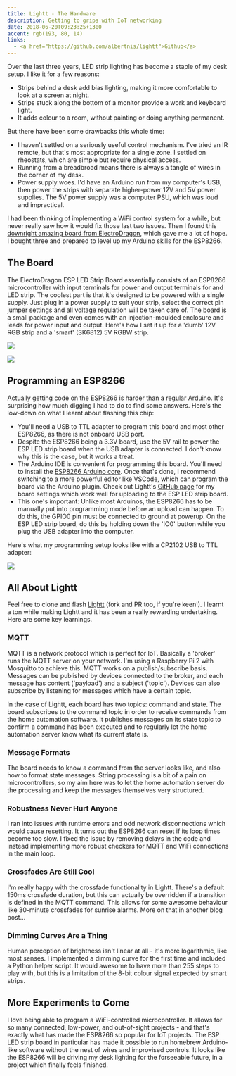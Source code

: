 ```yaml
---
title: Lightt - The Hardware
description: Getting to grips with IoT networking
date: 2018-06-20T09:23:25+1300
accent: rgb(193, 80, 14)
links:
  - <a href="https://github.com/albertnis/lightt">Github</a>
---
```


Over the last three years, LED strip lighting has become a staple of my desk setup. I like it for a few reasons:

- Strips behind a desk add bias lighting, making it more comfortable to look at a screen at night.
- Strips stuck along the bottom of a monitor provide a work and keyboard light.
- It adds colour to a room, without painting or doing anything permanent.

But there have been some drawbacks this whole time:

- I haven't settled on a seriously useful control mechanism. I've tried an IR remote, but that's most appropriate for a single zone. I settled on rheostats, which are simple but require physical access.
- Running from a breadbroad means there is always a tangle of wires in the corner of my desk.
- Power supply woes. I'd have an Arduino run from my computer's USB, then power the strips with separate higher-power 12V and 5V power supplies. The 5V power supply was a computer PSU, which was loud and impractical.

I had been thinking of implementing a WiFi control system for a while, but never really saw how it would fix those last two issues. Then I found this [downright amazing board from ElectroDragon][esp led strip board], which gave me a lot of hope. I bought three and prepared to level up my Arduino skills for the ESP8266.

## The Board

The ElectroDragon ESP LED Strip Board essentially consists of an ESP8266 microcontroller with input terminals for power and output terminals for and LED strip. The coolest part is that it's designed to be powered with a single supply. Just plug in a power supply to suit your strip, select the correct pin jumper settings and all voltage regulation will be taken care of. The board is a small package and even comes with an injection-moulded enclosure and leads for power input and output. Here's how I set it up for a 'dumb' 12V RGB strip and a 'smart' (SK6812) 5V RGBW strip.

![][12v]

![][5v]

## Programming an ESP8266

Actually getting code on the ESP8266 is harder than a regular Arduino. It's surprising how much digging I had to do to find some answers. Here's the low-down on what I learnt about flashing this chip:

- You'll need a USB to TTL adapter to program this board and most other ESP8266, as there is not onboard USB port.
- Despite the ESP8266 being a 3.3V board, use the 5V rail to power the ESP LED strip board when the USB adapter is connected. I don't know why this is the case, but it works a treat.
- The Arduino IDE is convenient for programming this board. You'll need to install the [ESP8266 Arduino core][]. Once that's done, I recommend switching to a more powerful editor like VSCode, which can program the board via the Arduino plugin. Check out Lightt's [GitHub page][lightt] for my board settings which work well for uploading to the ESP LED strip board.
- This one's important: Unlike most Arduinos, the ESP8266 has to be manually put into programming mode before an upload can happen. To do this, the GPIO0 pin must be connected to ground at powerup. On the ESP LED strip board, do this by holding down the 'IO0' button while you plug the USB adapter into the computer.

Here's what my programming setup looks like with a CP2102 USB to TTL adapter:

![][cp2102]

## All About Lightt

Feel free to clone and flash [Lightt][lightt] (fork and PR too, if you're keen!). I learnt a ton while making Lightt and it has been a really rewarding undertaking. Here are some key learnings.

### MQTT

MQTT is a network protocol which is perfect for IoT. Basically a 'broker' runs the MQTT server on your network. I'm using a Raspberry Pi 2 with Mosquitto to achieve this. MQTT works on a publish/subscribe basis. Messages can be published by devices connected to the broker, and each message has content ('payload') and a subject ('topic'). Devices can also subscribe by listening for messages which have a certain topic.

In the case of Lightt, each board has two topics: command and state. The board subscribes to the command topic in order to receive commands from the home automation software. It publishes messages on its state topic to confirm a command has been executed and to regularly let the home automation server know what its current state is.

### Message Formats

The board needs to know a command from the server looks like, and also how to format state messages. String processing is a bit of a pain on microcontrollers, so my aim here was to let the home automation server do the processing and keep the messages themselves very structured.

### Robustness Never Hurt Anyone

I ran into issues with runtime errors and odd network disconnections which would cause resetting. It turns out the ESP8266 can reset if its loop times become too slow. I fixed the issue by removing delays in the code and instead implementing more robust checkers for MQTT and WiFi connections in the main loop.

### Crossfades Are Still Cool

I'm really happy with the crossfade functionality in Lightt. There's a default 150ms crossfade duration, but this can actually be overridden if a transition is defined in the MQTT command. This allows for some awesome behaviour like 30-minute crossfades for sunrise alarms. More on that in another blog post...

### Dimming Curves Are a Thing

Human perception of brightness isn't linear at all - it's more logarithmic, like most senses. I implemented a dimming curve for the first time and included a Python helper script. It would awesome to have more than 255 steps to play with, but this is a limitation of the 8-bit colour signal expected by smart strips.

## More Experiments to Come

I love being able to program a WiFi-controlled microcontroller. It allows for so many connected, low-power, and out-of-sight projects - and that's exactly what has made the ESP8266 so popular for IoT projects. The ESP LED strip board in particular has made it possible to run homebrew Arduino-like software without the nest of wires and improvised controls. It looks like the ESP8266 will be driving my desk lighting for the forseeable future, in a project which finally feels finished.

[esp led strip board]: http://www.electrodragon.com/product/esp-led-strip-board/
[esp8266 arduino core]: https://github.com/esp8266/Arduino
[12v]: ./12V-annotated.jpg
[5v]: ./5V-annotated.jpg
[cp2102]: ./CP2102-annotated.jpg
[lightt]: https://github.com/albertnis/lightt
